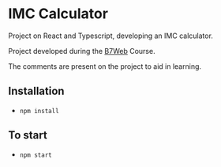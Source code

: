 # IMC Calculator

Project on React and Typescript, developing an IMC calculator.

Project developed during the [B7Web](https://b7web.com.br) Course.

The comments are present on the project to aid in learning.

## Installation
- `npm install`

## To start
- `npm start`